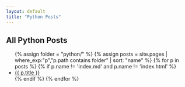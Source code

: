 ```yaml
---
layout: default
title: "Python Posts"
---
```


<h2>All Python Posts</h2>
<ul class="post-list">
  {% assign folder = "python/" %}
  {% assign posts = site.pages 
     | where_exp:"p","p.path contains folder" 
     | sort: "name" %}
  {% for p in posts %}
    {% if p.name != 'index.md' and p.name != 'index.html' %}
      <li><a href="{{ p.url | relative_url }}">{{ p.title }}</a></li>
    {% endif %}
  {% endfor %}
</ul>
